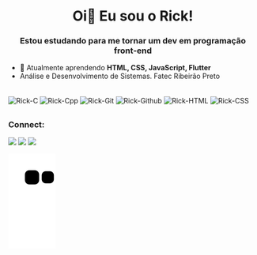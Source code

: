 <h1 align="center">Oi👋 Eu sou o Rick!</h1>
<h3 align="center">Estou estudando para me tornar um dev em programação front-end </h3>

- 🌱 Atualmente aprendendo **HTML, CSS, JavaScript, Flutter**
- Análise e Desenvolvimento de Sistemas. Fatec Ribeirão Preto



<div style="display: inline_block"><br>
  <img align="center" alt="Rick-C" height="40" width="50" src="https://cdn.jsdelivr.net/gh/devicons/devicon/icons/c/c-plain.svg">
  <img align="center" alt="Rick-Cpp" height="40" width="50" src="https://cdn.jsdelivr.net/gh/devicons/devicon/icons/cplusplus/cplusplus-plain.svg">
  <img align="center" alt="Rick-Git" height="40" width="50" src="https://cdn.jsdelivr.net/gh/devicons/devicon/icons/git/git-original.svg">
  <img align="center" alt="Rick-Github" height="40" width="50" src="https://cdn.jsdelivr.net/gh/devicons/devicon/icons/github/github-original.svg">
  <img align="center" alt="Rick-HTML" height="40" width="50" src="https://cdn.jsdelivr.net/gh/devicons/devicon/icons/html5/html5-original.svg"> 
  <img align="center" alt="Rick-CSS" height="40" width="50" src="https://cdn.jsdelivr.net/gh/devicons/devicon/icons/css3/css3-original.svg"> 
</div>
  
 ##
  
 <div>
  <h3 align="left">Connect:</h3>
 <a href="https://linkedin.com/in/ricksonreis" target="_blank"><img src="https://img.shields.io/badge/-LinkedIn-%230077B5?style=for-the-badge&logo=linkedin&logoColor=white" target="_blank"></a>
    <a href = "https://www.behance.net/rickreis1"><img src="https://img.shields.io/badge/-Behance-blue?style=for-the-badge&logo=behance&logoColor=white" target="_blank"></a>
  <a href="https://www.instagram.com/rickreisme/" target="_blank"><img src="https://img.shields.io/badge/-Instagram-%23E4405F?style=for-the-badge&logo=instagram&logoColor=white" target="_blank"></a>
 
  ![Snake animation](https://github.com/rafaballerini/rafaballerini/blob/output/github-contribution-grid-snake.svg)
 
</div>
